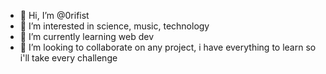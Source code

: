 - 👋 Hi, I’m @0rifist
- 👀 I’m interested in science, music, technology
- 🌱 I’m currently learning web dev 
- 💞️ I’m looking to collaborate on any project, i have everything to learn so i'll take every challenge



